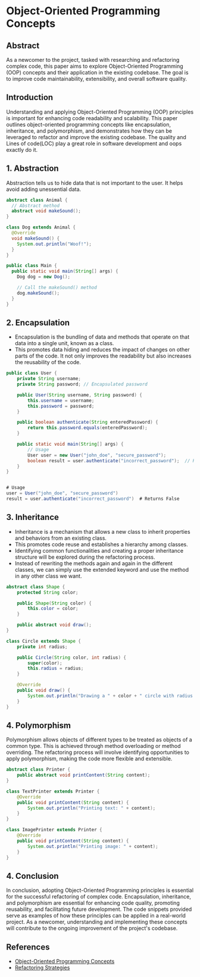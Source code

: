 # Object-Oriented Programming Concepts

## Abstract

As a newcomer to the project, tasked with researching and refactoring complex code, this paper aims to explore Object-Oriented Programming (OOP) concepts and their application in the existing codebase. The goal is to improve code maintainability, extensibility, and overall software quality.

## Introduction

Understanding and applying Object-Oriented Programming (OOP) principles is important for enhancing code readability and scalability. This paper outlines object-oriented programming concepts like encapsulation, inheritance, and polymorphism, and demonstrates how they can be leveraged to refactor and improve the existing codebase. The quality and Lines of code(LOC) play a great role in software development and oops exactly do it.

## 1. Abstraction

Abstraction tells us to hide data that is not important to the user. It helps avoid adding unessential data.

```Java
abstract class Animal {
  // Abstract method
  abstract void makeSound();
}

class Dog extends Animal {
  @Override
  void makeSound() {
    System.out.println("Woof!");
  }
}

public class Main {
  public static void main(String[] args) {
    Dog dog = new Dog();

    // Call the makeSound() method
    dog.makeSound();
  }
}
```

## 2. Encapsulation

* Encapsulation is the bundling of data and methods that operate on that data into a single unit, known as a class.
* This promotes data hiding and reduces the impact of changes on other parts of the code. It not only improves the readability but also increases the reusability of the code.

```Java
public class User {
    private String username;
    private String password; // Encapsulated password

    public User(String username, String password) {
        this.username = username;
        this.password = password;
    }

    public boolean authenticate(String enteredPassword) {
        return this.password.equals(enteredPassword);
    }

    public static void main(String[] args) {
        // Usage
        User user = new User("john_doe", "secure_password");
        boolean result = user.authenticate("incorrect_password");  // Returns false
    }
}


# Usage
user = User("john_doe", "secure_password")
result = user.authenticate("incorrect_password")  # Returns False
```

## 3. Inheritance

* Inheritance is a mechanism that allows a new class to inherit properties and behaviors from an existing class. 
* This promotes code reuse and establishes a hierarchy among classes.
* Identifying common functionalities and creating a proper inheritance structure will be explored during the refactoring process. 
* Instead of rewriting the methods again and again in the different classes, we can simply use the extended keyword and use the method in any other class we want.

```Java
abstract class Shape {
    protected String color;

    public Shape(String color) {
        this.color = color;
    }

    public abstract void draw();
}

class Circle extends Shape {
    private int radius;

    public Circle(String color, int radius) {
        super(color);
        this.radius = radius;
    }

    @Override
    public void draw() {
        System.out.println("Drawing a " + color + " circle with radius " + radius);
    }
}
```

## 4. Polymorphism

Polymorphism allows objects of different types to be treated as objects of a common type. This is achieved through method overloading or method overriding. The refactoring process will involve identifying opportunities to apply polymorphism, making the code more flexible and extensible.

```Java
abstract class Printer {
    public abstract void printContent(String content);
}

class TextPrinter extends Printer {
    @Override
    public void printContent(String content) {
        System.out.println("Printing text: " + content);
    }
}

class ImagePrinter extends Printer {
    @Override
    public void printContent(String content) {
        System.out.println("Printing image: " + content);
    }
}


```

## 4. Conclusion

In conclusion, adopting Object-Oriented Programming principles is essential for the successful refactoring of complex code. Encapsulation, inheritance, and polymorphism are essential for enhancing code quality, promoting reusability, and facilitating future development. The code snippets provided serve as examples of how these principles can be applied in a real-world project. As a newcomer, understanding and implementing these concepts will contribute to the ongoing improvement of the project's codebase.

## References

* [Object-Oriented Programming Concepts](https://www.geeksforgeeks.org/introduction-of-object-oriented-programming/)
* [Refactoring Strategies](https://www.codesee.io/learning-center/java-refactoring#:~:text=Refactoring%20Code%20Using%20an%20OO%20Approach,-The%20OO%20approach&text=Extract%20class%3A%20Divide%20a%20large,each%20handling%20a%20single%20responsibility)


